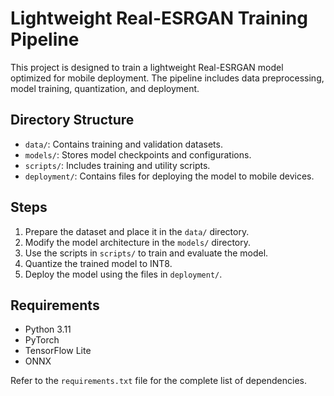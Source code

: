 # Lightweight Real-ESRGAN Training Pipeline

This project is designed to train a lightweight Real-ESRGAN model optimized for mobile deployment. The pipeline includes data preprocessing, model training, quantization, and deployment.

## Directory Structure
- `data/`: Contains training and validation datasets.
- `models/`: Stores model checkpoints and configurations.
- `scripts/`: Includes training and utility scripts.
- `deployment/`: Contains files for deploying the model to mobile devices.

## Steps
1. Prepare the dataset and place it in the `data/` directory.
2. Modify the model architecture in the `models/` directory.
3. Use the scripts in `scripts/` to train and evaluate the model.
4. Quantize the trained model to INT8.
5. Deploy the model using the files in `deployment/`.

## Requirements
- Python 3.11
- PyTorch
- TensorFlow Lite
- ONNX

Refer to the `requirements.txt` file for the complete list of dependencies.